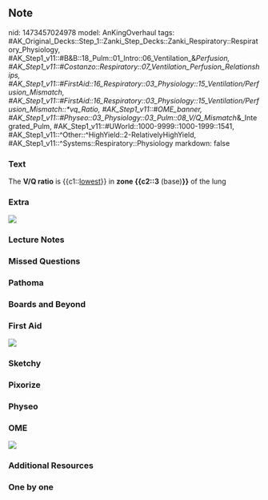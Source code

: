 ## Note
nid: 1473457024978
model: AnKingOverhaul
tags: #AK_Original_Decks::Step_1::Zanki_Step_Decks::Zanki_Respiratory::Respiratory_Physiology, #AK_Step1_v11::#B&B::18_Pulm::01_Intro::06_Ventilation_&_Perfusion, #AK_Step1_v11::#Costanzo::Respiratory::07_Ventilation_Perfusion_Relationships, #AK_Step1_v11::#FirstAid::16_Respiratory::03_Physiology::15_Ventilation/Perfusion_Mismatch, #AK_Step1_v11::#FirstAid::16_Respiratory::03_Physiology::15_Ventilation/Perfusion_Mismatch::*vq_Ratio, #AK_Step1_v11::#OME_banner, #AK_Step1_v11::#Physeo::03_Physiology::03_Pulm::08_V/Q_Mismatch_&_Integrated_Pulm, #AK_Step1_v11::#UWorld::1000-9999::1000-1999::1541, #AK_Step1_v11::^Other::^HighYield::2-RelativelyHighYield, #AK_Step1_v11::^Systems::Respiratory::Physiology
markdown: false

### Text
<div>
  The <b>V/Q ratio</b> is {{c1::<u>lowest</u>}} in <b>zone
  {{c2::3</b> (base)<b>}}</b> of the lung
</div>

### Extra
<div><img src="paste-167516609446194.jpg"></div>

### Lecture Notes


### Missed Questions


### Pathoma


### Boards and Beyond


### First Aid
<img src="tmpT2j491.png">

### Sketchy


### Pixorize


### Physeo


### OME
<div class="ome-widget">
  <a href="https://onlinemeded.org?ref=anki"><img src=
  "_OME_AnkiFlashcards_General_3.png"></a>
</div>

### Additional Resources


### One by one

